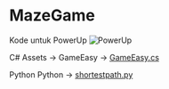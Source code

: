 # MazeGame

Kode untuk PowerUp
![PowerUp](https://gitlab.com/DarvinExa/projek/-/blob/main/ezgif.com-video-to-gif__4_.gif)

C#
Assets -> GameEasy -> [GameEasy.cs](./Assets/GameEasy/GameEasy.cs)

Python
Python -> [shortestpath.py](./Python/shortestpath.py)
